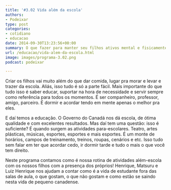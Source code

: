 ```yaml
---
title: '#3.02 Vida além da escola'
authors:
- Podeixar
type: post
categories:
- cotidiano
- educacao
date: 2014-09-30T13:23:56+00:00
summary: O que fazer para manter seu filhos ativos mental e fisicamente? O que são atividades para-escolares? Vale a pena investir em cursos em centros comunitários? Conversamos sobre estes e outros assuntos num papo descontraído e totalmente "nada a ver" junto com Henrique, Matsuru e Luiz Henrique que vivem a realidade de ser uma criança no Canadá.
url: /educacao/vida-alem-da-escola.html
image: images/programa-3.02.png
podcast: podeixar

---
```

Criar os filhos vai muito além do que dar comida, lugar pra morar e levar e trazer da escola. Aliás, isso tudo é só a parte fácil. Mais importante do que tudo isso é saber educar, suportar na hora de necessidade e servir sempre como referência para todos os momentos. É ser companheiro, professor, amigo, parceiro. É dormir e acordar tendo em mente apenas o melhor pra eles.

E daí temos a educação. O Governo do Canadá nos dá escola, de ótima qualidade e com excelentes resultados. Mas daí tem uma questão: isso é suficiente? É quando surgem as atividades para-escolares. Teatro, artes plásticas, músicas, esportes, esportes e mais esportes. É um monte de horários, campos de treinamento, treinos, roupas, cenários e etc. Isso tudo sem falar em ter que acordar cedo, ir dormir tarde e tudo o mais o que você tem direito.

Neste programa contamos como é nossa rotina de atividades além-escola com os nossos filhos com a presença dos próprios! Henrique, Matsuru e Luiz Henrique nos ajudam a contar como é a vida de estudante fora das salas de aula, o que gostam, o que não gostam e como estão se saindo nesta vida de pequeno canadense.